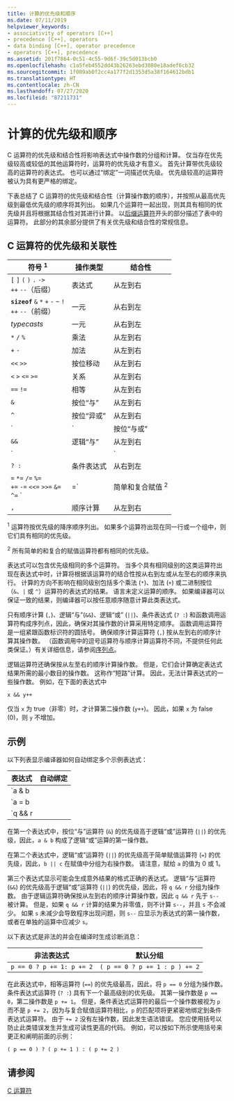 ```yaml
---
title: 计算的优先级和顺序
ms.date: 07/11/2019
helpviewer_keywords:
- associativity of operators [C++]
- precedence [C++], operators
- data binding [C++], operator precedence
- operators [C++], precedence
ms.assetid: 201f7864-0c51-4c55-9d6f-39c5d013bcb0
ms.openlocfilehash: c1a5feb4552dd43b26263ebd3080e18adef6cb32
ms.sourcegitcommit: 1f009ab0f2cc4a177f2d1353d5a38f164612bdb1
ms.translationtype: HT
ms.contentlocale: zh-CN
ms.lasthandoff: 07/27/2020
ms.locfileid: "87211731"
---
```

# <a name="precedence-and-order-of-evaluation"></a>计算的优先级和顺序

C 运算符的优先级和结合性将影响表达式中操作数的分组和计算。 仅当存在优先级较高或较低的其他运算符时，运算符的优先级才有意义。 首先计算带优先级较高的运算符的表达式。 也可以通过“绑定”一词描述优先级。 优先级较高的运算符被认为具有更严格的绑定。

下表总结了 C 运算符的优先级和结合性（计算操作数的顺序），并按照从最高优先级到最低优先级的顺序将其列出。 如果几个运算符一起出现，则其具有相同的优先级并且将根据其结合性对其进行计算。 以[后缀运算符](../c-language/postfix-operators.md)开头的部分描述了表中的运算符。 此部分的其余部分提供了有关优先级和结合性的常规信息。

## <a name="precedence-and-associativity-of-c-operators"></a>C 运算符的优先级和关联性

| 符号 <sup>1</sup> | 操作类型 | 结合性 |
|-------------|-----------------------|-------------------|
| `[` `]` `(` `)` `.` `->`<br/>`++` `--`（后缀） | 表达式 | 从左到右 |
| **`sizeof`** `&` `*` `+` `-` `~` `!`<br/>`++` `--`（前缀） | 一元 | 从右到左 |
| *typecasts* | 一元 | 从右到左 |
| `*` `/` `%` | 乘法 | 从左到右 |
| `+` `-` | 加法 | 从左到右 |
| `<<` `>>` | 按位移动 | 从左到右 |
| `<` `>` `<=` `>=` | 关系 | 从左到右 |
| `==` `!=` | 相等 | 从左到右 |
| `&` | 按位“与” | 从左到右 |
| `^` | 按位“异或” | 从左到右 |
| `|` | 按位“与或” | 从左到右 |
| `&&` | 逻辑“与” | 从左到右 |
| `||` | 逻辑“或” | 从左到右 |
| `? :` | 条件表达式 | 从右到左 |
| `=` `*=` `/=` `%=`<br/>`+=` `-=` `<<=` `>>=` `&=`<br/>`^=` `|=` | 简单和复合赋值 <sup>2</sup> | 从右到左 |
| `,` | 顺序计算 | 从左到右 |

<sup>1</sup> 运算符按优先级的降序顺序列出。 如果多个运算符出现在同一行或一个组中，则它们具有相同的优先级。

<sup>2</sup> 所有简单的和复合的赋值运算符都有相同的优先级。

表达式可以包含优先级相同的多个运算符。 当多个具有相同级别的这类运算符出现在表达式中时，计算将根据该运算符的结合性按从右到左或从左至右的顺序来执行。 计算的方向不影响在相同级别包括多个乘法 (`*`)、加法 (`+`) 或二进制按位（`&`、`|` 或 `^`）运算符的表达式的结果。 语言未定义运算的顺序。 如果编译器可以保证一致的结果，则编译器可以按任意顺序随意计算此类表达式。

只有顺序计算 (`,`)、逻辑“与”(`&&`)、逻辑“或” (`||`)、条件表达式 (`? :`) 和函数调用运算符构成序列点，因此，确保对其操作数的计算采用特定顺序。 函数调用运算符是一组紧跟函数标识符的圆括号。 确保顺序计算运算符 (`,`) 按从左到右的顺序计算其操作数。 （函数调用中的逗号运算符与顺序计算运算符不同，不提供任何此类保证。）有关详细信息，请参阅[序列点](c-sequence-points.md)。

逻辑运算符还确保按从左至右的顺序计算操作数。 但是，它们会计算确定表达式结果所需的最小数目的操作数。 这称作“短路”计算。 因此，无法计算表达式的一些操作数。 例如，在下面的表达式中

`x && y++`

仅当 `x` 为 true（非零）时，才计算第二操作数 (`y++`)。 因此，如果 `x` 为 false (0)，则 `y` 不增加。

## <a name="examples"></a>示例

以下列表显示编译器如何自动绑定多个示例表达式：

| 表达式 | 自动绑定 |
|----------------|-----------------------|
| `a & b || c` | `(a & b) || c` |
| `a = b || c` | `a = (b || c)` |
| `q && r || s--` | `(q && r) || s--` |

在第一个表达式中，按位“与”运算符 (`&`) 的优先级高于逻辑“或”运算符 (`||`) 的优先级，因此，`a & b` 构成了逻辑“或”运算的第一操作数。

在第二个表达式中，逻辑“或”运算符 (`||`) 的优先级高于简单赋值运算符 (`=`) 的优先级，因此，`b || c` 在赋值中分组为右操作数。 请注意，赋给 `a` 的值为 0 或 1。

第三个表达式显示可能会生成意外结果的格式正确的表达式。 逻辑“与”运算符 (`&&`) 的优先级高于逻辑“或”运算符 (`||`) 的优先级，因此，将 `q && r` 分组为操作数。 由于逻辑运算符确保按从左到右的顺序计算操作数，因此 `q && r` 先于 `s--` 被计算。 但是，如果 `q && r` 计算的结果为非零值，则不计算 `s--`，并且 `s` 不会减少。 如果 `s` 未减少会导致程序出现问题，则 `s--` 应显示为表达式的第一操作数，或者在单独的运算中应减少 `s`。

以下表达式是非法的并会在编译时生成诊断消息：

| 非法表达式 | 默认分组 |
|------------------------|----------------------|
| `p == 0 ? p += 1: p += 2` | `( p == 0 ? p += 1 : p ) += 2` |

在此表达式中，相等运算符 (`==`) 的优先级最高，因此，将 `p == 0` 分组为操作数。 条件表达式运算符 (`? :`) 具有下一个最高级别的优先级。 其第一操作数是 `p == 0`，第二操作数是 `p += 1`。 但是，条件表达式运算符的最后一个操作数被视为 `p` 而不是 `p += 2`，因为与复合赋值运算符相比，`p` 的匹配项将更紧密地绑定到条件表达式运算符。 由于 `+= 2` 没有左操作数，因此发生语法错误。 您应使用括号以防止此类错误发生并生成可读性更高的代码。 例如，可以按如下所示使用括号来更正和阐明前面的示例：

`( p == 0 ) ? ( p += 1 ) : ( p += 2 )`

## <a name="see-also"></a>请参阅

[C 运算符](c-operators.md)
